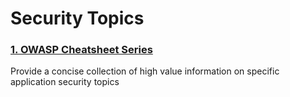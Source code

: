 # Security Topics

### [1. OWASP Cheatsheet Series](https://cheatsheetseries.owasp.org/)
Provide a concise collection of high value information on specific application security topics
